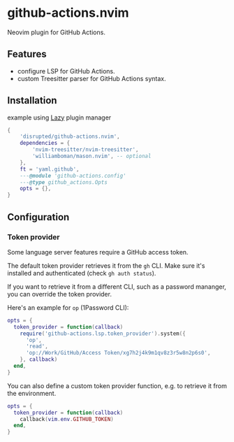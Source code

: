 # github-actions.nvim

Neovim plugin for GitHub Actions.

## Features

- configure LSP for GitHub Actions.
- custom Treesitter parser for GitHub Actions syntax.

## Installation

example using [Lazy](https://github.com/folke/lazy.nvim) plugin manager

```lua
{
    'disrupted/github-actions.nvim',
    dependencies = {
        'nvim-treesitter/nvim-treesitter',
        'williamboman/mason.nvim', -- optional
    },
    ft = 'yaml.github',
    ---@module 'github-actions.config'
    ---@type github_actions.Opts
    opts = {},
}
```

## Configuration

### Token provider

Some language server features require a GitHub access token.

The default token provider retrieves it from the `gh` CLI. Make sure it's installed and authenticated (check `gh auth status`).

If you want to retrieve it from a different CLI, such as a password mananger, you can override the token provider.

Here's an example for `op` (1Password CLI):

```lua
opts = {
  token_provider = function(callback)
    require('github-actions.lsp.token_provider').system({
      'op',
      'read',
      'op://Work/GitHub/Access Token/xg7h2j4k9m1qv8z3r5w8n2p6s0',
    }, callback)
  end,
}
```

You can also define a custom token provider function, e.g. to retrieve it from the environment.

```lua
opts = {
  token_provider = function(callback)
    callback(vim.env.GITHUB_TOKEN)
  end,
}
```
